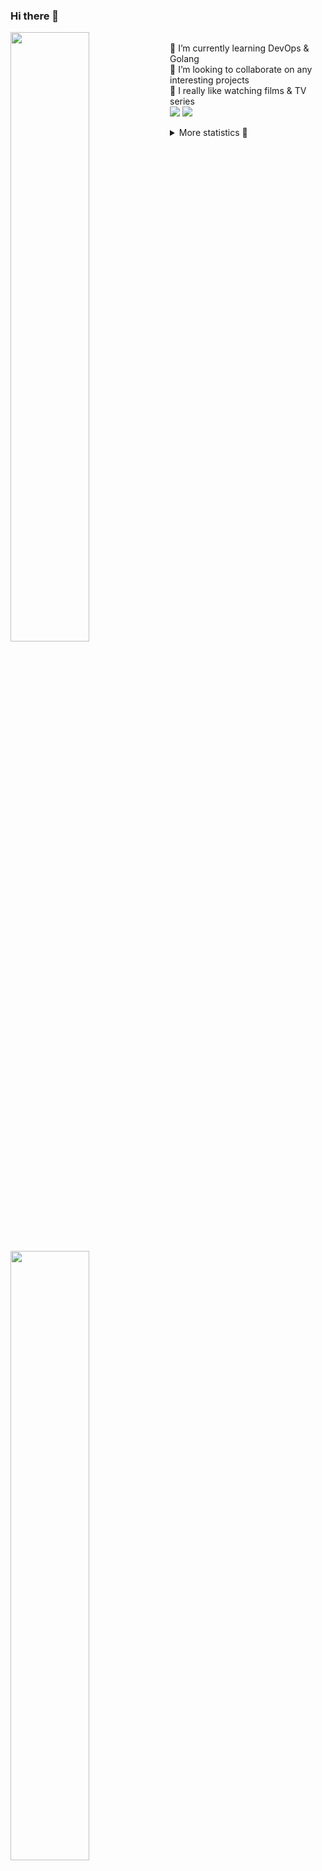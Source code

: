 ### Hi there 👋


[<img align="left" width="50%" src="https://github-readme-stats.vercel.app/api?username=rufusnufus&hide=issues&show_icons=true&count_private=true&theme=transparent&title_color=FF6F40&text_color=FBF9F8&icon_color=F48242&hide_border=true&hide_title=true#gh-dark-mode-only">](https://metrics.lecoq.io/rufusnufus#gh-dark-mode-only)
[<img align="left" width="50%" src="https://github-readme-stats.vercel.app/api?username=rufusnufus&hide=issues&show_icons=true&count_private=true&theme=transparent&title_color=FF6533&text_color=4D4644&icon_color=FF8038&hide_border=true&hide_title=true#gh-light-mode-only">](https://metrics.lecoq.io/rufusnufus#gh-light-mode-only)

<p>
  <br>
  🌱 I’m currently learning DevOps & Golang</br>
  👯 I’m looking to collaborate on any interesting projects</br>
  🎥 I really like watching films & TV series</br>
  <a href="https://linkedin.com/in/rufusnufus"><img src="https://img.shields.io/badge/linkedin-0077B5.svg?style=for-the-badge&logo=linkedin&logoColor=white"/></a>
  <a href="https://t.me/rufusnufus"><img src="https://img.shields.io/badge/-telegram-black?style=for-the-badge&color=blue&logo=telegram"/></a>
</p>

<p text-align="left">
<details>
  <summary>More statistics 👀</summary><br/>

<!--START_SECTION:waka-->
![Code Time](http://img.shields.io/badge/Code%20Time-465%20hrs%208%20mins-blue)

![Profile Views](http://img.shields.io/badge/Profile%20Views-0-blue)

**I'm an Early 🐤** 

```text
🌞 Morning                7732 commits        █████░░░░░░░░░░░░░░░░░░░░   21.80 % 
🌆 Daytime                20396 commits       ██████████████░░░░░░░░░░░   57.51 % 
🌃 Evening                6482 commits        █████░░░░░░░░░░░░░░░░░░░░   18.28 % 
🌙 Night                  854 commits         █░░░░░░░░░░░░░░░░░░░░░░░░   02.41 % 
```
📅 **I'm Most Productive on Monday** 

```text
Monday                   7192 commits        █████░░░░░░░░░░░░░░░░░░░░   20.28 % 
Tuesday                  6695 commits        █████░░░░░░░░░░░░░░░░░░░░   18.88 % 
Wednesday                7064 commits        █████░░░░░░░░░░░░░░░░░░░░   19.92 % 
Thursday                 6525 commits        █████░░░░░░░░░░░░░░░░░░░░   18.40 % 
Friday                   6302 commits        ████░░░░░░░░░░░░░░░░░░░░░   17.77 % 
Saturday                 735 commits         █░░░░░░░░░░░░░░░░░░░░░░░░   02.07 % 
Sunday                   951 commits         █░░░░░░░░░░░░░░░░░░░░░░░░   02.68 % 
```


📊 **This Week I Spent My Time On** 

```text
💬 Programming Languages: 
YAML                     1 min               ██████████████████████░░░   88.92 % 
HCL                      0 secs              ██░░░░░░░░░░░░░░░░░░░░░░░   06.53 % 
Bash                     0 secs              █░░░░░░░░░░░░░░░░░░░░░░░░   02.34 % 
Docker                   0 secs              █░░░░░░░░░░░░░░░░░░░░░░░░   02.22 % 

🔥 Editors: 
VS Code                  1 min               █████████████████████████   100.00 % 
```

**I Mostly Code in Java** 

```text
Python                   19 repos            ███░░░░░░░░░░░░░░░░░░░░░░   13.01 % 
Smarty                   11 repos            ██░░░░░░░░░░░░░░░░░░░░░░░   07.53 % 
HCL                      7 repos             █░░░░░░░░░░░░░░░░░░░░░░░░   04.79 % 
Kotlin                   5 repos             █░░░░░░░░░░░░░░░░░░░░░░░░   03.42 % 
HTML                     4 repos             █░░░░░░░░░░░░░░░░░░░░░░░░   02.74 % 
```




 Last Updated on 20/09/2023 00:59:31 UTC
<!--END_SECTION:waka-->

</details>
</p>
